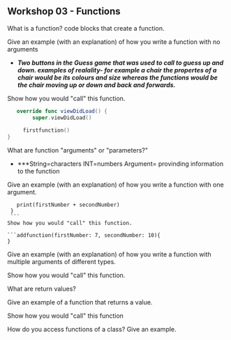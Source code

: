 **Workshop 03 - Functions**
-

What is a function?
code blocks that create a function.


Give an example (with an explanation) of how you write a function with no arguments

* ***Two buttons in the Guess game that was used to call to guess up and down.
examples of realality- for example a chair the propertes of a chair would be its colours and size whereas the functions would 
be the chair moving up or down and back and forwards.***


Show how you would "call" this function.
```swift
   override func viewDidLoad() {
        super.viewDidLoad()
        
     firstfunction()
}
```

What are function "arguments" or "parameters?"

* ***String=characters
INT=numbers
Argument= provinding information to the function



Give an example (with an explanation) of how you write a function with one argument.

   ``` func addfunction(firstNumber: Int, secondNumber:Int){
      print(firstNumber + secondNumber)
    }
    ```
Show how you would "call" this function.
  
  ```addfunction(firstNumber: 7, secondNumber: 10){
  }
  ```

Give an example (with an explanation) of how you write a function with multiple arguments of different types.

Show how you would "call" this function.

What are return values?

Give an example of a function that returns a value.

Show how you would "call" this function

How do you access functions of a class? Give an example.
